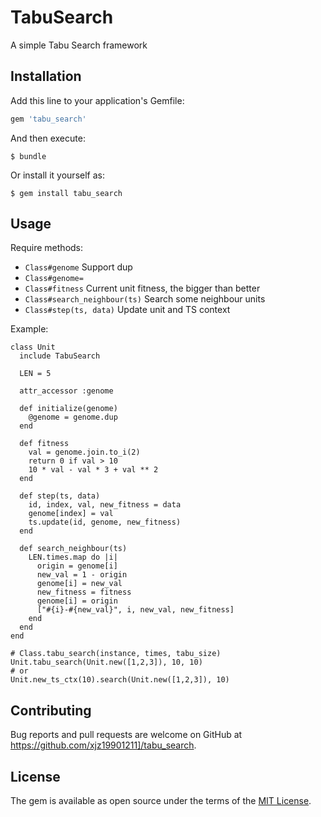 # TabuSearch

A simple Tabu Search framework

## Installation

Add this line to your application's Gemfile:

```ruby
gem 'tabu_search'
```

And then execute:

    $ bundle

Or install it yourself as:

    $ gem install tabu_search

## Usage

Require methods: 

* `Class#genome` Support dup
* `Class#genome=`
* `Class#fitness` Current unit fitness, the bigger than better
* `Class#search_neighbour(ts)` Search some neighbour units
* `Class#step(ts, data)` Update unit and TS context

Example:

```
class Unit
  include TabuSearch

  LEN = 5

  attr_accessor :genome

  def initialize(genome)
    @genome = genome.dup
  end

  def fitness
    val = genome.join.to_i(2)
    return 0 if val > 10
    10 * val - val * 3 + val ** 2
  end

  def step(ts, data)
    id, index, val, new_fitness = data
    genome[index] = val
    ts.update(id, genome, new_fitness)
  end

  def search_neighbour(ts)
    LEN.times.map do |i|
      origin = genome[i]
      new_val = 1 - origin
      genome[i] = new_val
      new_fitness = fitness
      genome[i] = origin
      ["#{i}-#{new_val}", i, new_val, new_fitness]
    end
  end
end

# Class.tabu_search(instance, times, tabu_size)
Unit.tabu_search(Unit.new([1,2,3]), 10, 10)
# or
Unit.new_ts_ctx(10).search(Unit.new([1,2,3]), 10)
```

## Contributing

Bug reports and pull requests are welcome on GitHub at https://github.com/xjz19901211]/tabu_search.


## License

The gem is available as open source under the terms of the [MIT License](http://opensource.org/licenses/MIT).

